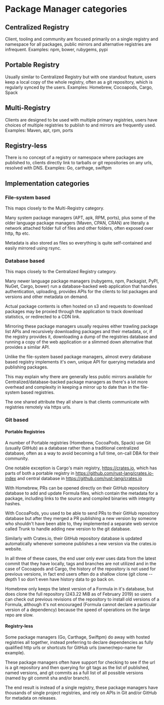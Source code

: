 # Package Manager categories

## Centralized Registry
  Client, tooling and community are focused primarily on a single registry and namespace for all packages, public mirrors and alternative registries are infrequent. Examples: npm, bower, rubygems, pypi

## Portable Registry
  Usually similar to Centralized Registry but with one standout feature, users keep a local copy of the whole registry, often as a git repository, which is regularly synced by the users. Examples: Homebrew, Cocoapods, Cargo, Spack

## Multi-Registry
  Clients are designed to be used with multiple primary registries, users have choices of multiple registries to publish to and mirrors are frequently used. Examples: Maven, apt, rpm, ports

## Registry-less
  There is no concept of a registry or namespace where packages are published to, clients directly link to tarballs or git repositories on any urls, resolved with DNS. Examples: Go, carthage, swiftpm

## Implementation categories

### File-system based

This maps closely to the Multi-Registry category.

Many system package managers (APT, apk, RPM, ports), plus some of the older language package managers (Maven, CPAN, CRAN) are literally a network attached folder full of files and other folders, often exposed over http, ftp etc.

Metadata is also stored as files so everything is quite self-contained and easily mirrored using rsync.

### Database based

This maps closely to the Centralized Registry category.

Many newer language package managers (rubygems, npm, Packagist, PyPI, NuGet, Cargo, bower) run a database-backed web application that handles authentication, uploading, provides APIs for the clients to list packages and versions and other metadata on demand.

Actual package contents is often hosted on s3 and requests to download packages may be proxied through the application to track download statistics, or redirected to a CDN link.

Mirroring these package managers usually requires either trawling package list APIs and recursively downloading packages and their metadata, or, if the registry provides it, downloading a dump of the registries database and running a copy of the web application or a slimmed down alternative that provides a similar API.

Unlike the file-system based package managers, almost every database based registry implements it's own, unique API for querying metadata and publishing packages.

This may explain why there are generally less public mirrors available for Centralized/database-backed package managers as there's a lot more overhead and complexity in keeping a mirror up to date than in the file-system based registries.

The one shared attribute they all share is that clients communicate with registries remotely via https urls.

### Git based

#### Portable Registries

A number of Portable registries (Homebrew, CocoaPods, Spack) use Git (usually GitHub) as a database rather than a traditional centralized database, often as a way to avoid becoming a full time, on-call DBA for their community.

One notable exception is Cargo's main registry, https://crates.io, which has parts of both a portable registry in https://github.com/rust-lang/crates.io-index and central database in https://github.com/rust-lang/crates.io

With Homebrew, PRs can be opened directly on their GitHub repository database to add and update Formula files, which contain the metadata for a package, including links to the source and compiled binaries with integrity hashes.

With CocoaPods, you used to be able to send PRs to their GitHub repository database but after they merged a PR publishing a new version by someone who shouldn't have been able to, they implemented a separate web service called Trunk to handle adding new version to the git database.

Similarly with Crates.io, their GitHub repository database is updated automatically whenever someone publishes a new version via the crates.io website.

In all three of these cases, the end user only ever uses data from the latest commit that they have locally, tags and branches are not utilized and in the case of Cocoapods and Cargo, the history of the repository is not used for previous versions, in fact end users often do a shallow clone (git clone --depth 1 so don't even have history data to go back on.

Homebrew only keeps the latest version of a Formula in it's database, but does clone the full repository (243.22 MiB as of February 2019) so users can check out previous revisions of the repository to install old versions of a Formula, although it's not encouraged (Formula cannot declare a particular version of a dependency) because the speed of operations on the large repo are slow.

#### Registry-less

Some package managers (Go, Carthage, Swiftpm) do away with hosted registries all together, instead preferring to declare dependencies as fully qualified http urls or shortcuts for GitHub urls (owner/repo-name for example).

These package managers often have support for checking to see if the url is a git repository and then querying for git tags as the list of published, named versions, and git commits as a full list of all possible versions (named by git commit sha and/or branch).

The end result is instead of a single registry, these package managers have thousands of single project registries, and rely on APIs in Git and/or GitHub for metadata on releases.
